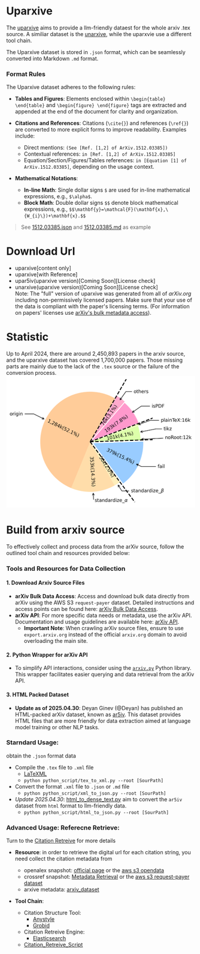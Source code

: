 # Uparxive

The [uparxive](https://github.com/veya2ztn/uparxive) aims to provide a llm-friendly dataest for the whole arxiv .tex source. A similiar dataset is the [unarxive](https://github.com/IllDepence/unarXive), while the uparxvie use a different tool chain.

The Uparxive dataset is stored in `.json` format, which can be seamlessly converted into Markdown `.md` format.

### Format Rules

The Uparxive dataset adheres to the following rules:

- **Tables and Figures**: Elements enclosed within `\begin{table} \end{table}` and `\begin{figure} \end{figure}` tags are extracted and appended at the end of the document for clarity and organization.

- **Citations and References**: Citations (`\cite{}`) and references (`\ref{}`) are converted to more explicit forms to improve readability. Examples include:
  - Direct mentions: `(See [Ref. [1,2] of ArXiv.1512.03385])`
  - Contextual references: `in [Ref. [1,2] of ArXiv.1512.03385]`
  - Equation/Section/Figures/Tables references: `in [Equation [1] of ArXiv.1512.03385]`, depending on the usage context.
  
- **Mathematical Notations**:
  - **In-line Math**: Single dollar signs `$` are used for in-line mathematical expressions, e.g., `$\alpha$`.
  - **Block Math**: Double dollar signs `$$` denote block mathematical expressions, e.g., `$$\mathbf{y}=\mathcal{F}(\mathbf{x},\{W_{i}\})+\mathbf{x}.$$`

> See [1512.03385.json](https://github.com/veya2ztn/uparxive/blob/release/example/1512/1512.03385/uparxive/1512.03385.json) and [1512.03385.md](https://github.com/veya2ztn/uparxive/blob/release/example/1512/1512.03385/uparxive/1512.03385.md) as example

# Download Url
 - uparxive[content only]
 - uparxive[with Reference]
 - upar5iv(uparxive version)[Coming Soon][License check]  
 - unarxive(uparxive version)[Coming Soon][License check]   
Note: The "full" version of uparxive was generated from all of *arXiv.org* including non-permissively licensed papers. Make sure that your use of the data is compliant with the paper's licensing terms. (For information on papers' licenses use [arXiv's bulk metadata access](https://info.arxiv.org/help/bulk_data/index.html)). 

# Statistic
Up to April 2024, there are around 2,450,893 papers in the arxiv source, and the uparxive dataset has covered 1,700,000 papers. Those missing parts are mainly due to the lack of the `.tex` source or the failure of the conversion process.
![uparxive_analysis](https://github.com/veya2ztn/uparxive/blob/release/figures/uparxive_analysis.png?raw=true)

# Build from arxiv source

To effectively collect and process data from the arXiv source, follow the outlined tool chain and resources provided below:

### Tools and Resources for Data Collection

#### 1. **Download Arxiv Source Files**
   - **arXiv Bulk Data Access**: Access and download bulk data directly from arXiv using the AWS S3 `request-payer` dataset. Detailed instructions and access points can be found here: [arXiv Bulk Data Access](https://info.arxiv.org/help/bulk_data.html).
   - **arXiv API**: For more specific data needs or metadata, use the arXiv API. Documentation and usage guidelines are available here: [arXiv API](https://info.arxiv.org/help/api/index.html).
     - **Important Note**: When crawling arXiv source files, ensure to use `export.arxiv.org` instead of the official `arxiv.org` domain to avoid overloading the main site.

#### 2. **Python Wrapper for arXiv API**
   - To simplify API interactions, consider using the [`arxiv.py`](https://github.com/lukasschwab/arxiv.py) Python library. This wrapper facilitates easier querying and data retrieval from the arXiv API.

#### 3. **HTML Packed Dataset**
   - **Update as of 2025.04.30**: Deyan Ginev (@Deyan) has published an HTML-packed arXiv dataset, known as [ar5iv](https://sigmathling.kwarc.info/resources/ar5iv-dataset-2024/). This dataset provides HTML files that are more friendly for data extraction aimed at language model training or other NLP tasks.

### Starndard Usage:
obtain the `.json` format data
- Compile the `.tex` file to `.xml` file
  - [LaTeXML](https://dlmf.nist.gov/LaTeXML/) 
  - `python python_script/tex_to_xml.py --root [SourPath]`
- Convert the format `.xml` file to `.json` or `.md` file
  - ``python python_script/xml_to_json.py --root [SourPath]``
- *Update 2025.04.30*: [html_to_dense_text.py](https://github.com/veya2ztn/uparxive/blob/main/uparxive/xml_to_json/html_to_dense_text.py) aim to convert the `ar5iv` dataset from `html` format to llm-friendly data.
  - `python python_script/html_to_json.py --root [SourPath]`



### Advanced Usage: Referecne Retrieve: 
Turn to the [Citation Retreive](https://github.com/veya2ztn/uparxive) for more details

- **Resource**: in order to retrieve the digital url for each citation string, you need collect the citation metadata from 
  - openalex snapshot: [official page](https://docs.openalex.org/download-all-data/download-to-your-machine) or the [aws s3 opendata](https://registry.opendata.aws/openalex/)
  - crossref snapshot: [Metadata Retrieval](https://www.crossref.org/documentation/retrieve-metadata/) or the [aws s3 request-payer dataset](https://www.crossref.org/documentation/retrieve-metadata/rest-api/tips-for-using-public-data-files-and-plus-snapshots/)
  - arxive metadata:  [arxiv_dataset](https://huggingface.co/datasets/arxiv_dataset)

- **Tool Chain**:
  - Citation Structure Tool:
    - [Anystyle](https://github.com/inukshuk/anystyle)
    - [Grobid](https://github.com/kermitt2/grobid)
  - Citation Retreive Engine:
    - [Elasticsearch](https://github.com/elastic/elasticsearch)
  - [Citation_Retreive_Script](https://github.com/veya2ztn/uparxive/blob/main/uparxive/reference_reterive/citation_string_to_reference.py)
    

